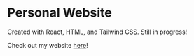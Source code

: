 # Personal Website

Created with React, HTML, and Tailwind CSS. Still in progress!

Check out my website [here](https://tonyf.netlify.app/)!
